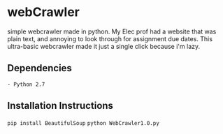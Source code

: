 # webCrawler
simple webcrawler made in python. My Elec prof had a website that was plain text, and annoying to look through for assignment due dates. This ultra-basic webcrawler made it just a single click because i'm lazy.

## Dependencies

    - Python 2.7

## Installation Instructions
```pip install BeautifulSoup```
```python WebCrawler1.0.py```
